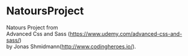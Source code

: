 # NatoursProject
Natours Project from  </br>
Advanced Css and Sass (https://www.udemy.com/advanced-css-and-sass/) </br>
by Jonas Shmidmann(http://www.codingheroes.io/). 


